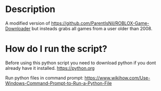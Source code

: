 # Description
A modified version of https://github.com/ParentIsNil/ROBLOX-Game-Downloader but insteads grabs all games from a user older than 2008.

# How do I run the script?
Before using this python script you need to download python if you dont already have it installed.
https://python.org

Run python files in command prompt:
https://www.wikihow.com/Use-Windows-Command-Prompt-to-Run-a-Python-File
